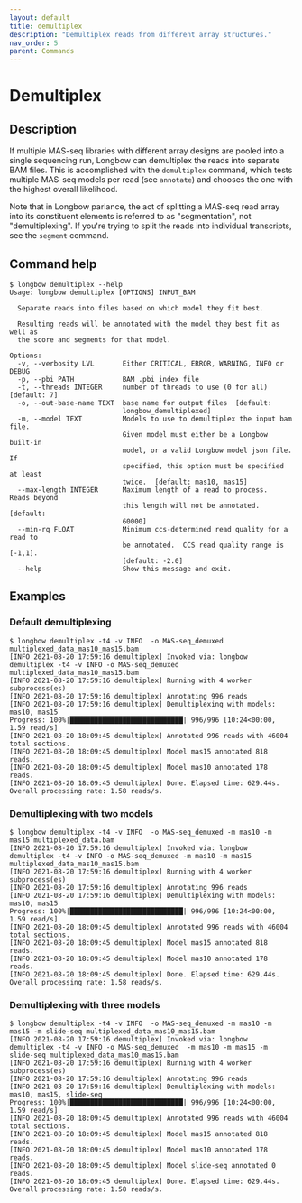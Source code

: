 ```yaml
---
layout: default
title: demultiplex
description: "Demultiplex reads from different array structures."
nav_order: 5
parent: Commands
---
```


# Demultiplex

## Description

If multiple MAS-seq libraries with different array designs are pooled into a single sequencing run, Longbow can demultiplex the reads into separate BAM files.  This is accomplished with the `demultiplex` command, which tests multiple MAS-seq models per read (see `annotate`) and chooses the one with the highest overall likelihood.

Note that in Longbow parlance, the act of splitting a MAS-seq read array into its constituent elements is referred to as "segmentation", not "demultiplexing". If you're trying to split the reads into individual transcripts, see the `segment` command.

## Command help

```shell
$ longbow demultiplex --help
Usage: longbow demultiplex [OPTIONS] INPUT_BAM

  Separate reads into files based on which model they fit best.

  Resulting reads will be annotated with the model they best fit as well as
  the score and segments for that model.

Options:
  -v, --verbosity LVL       Either CRITICAL, ERROR, WARNING, INFO or DEBUG
  -p, --pbi PATH            BAM .pbi index file
  -t, --threads INTEGER     number of threads to use (0 for all)  [default: 7]
  -o, --out-base-name TEXT  base name for output files  [default:
                            longbow_demultiplexed]
  -m, --model TEXT          Models to use to demultiplex the input bam file.
                            Given model must either be a Longbow built-in
                            model, or a valid Longbow model json file.  If
                            specified, this option must be specified at least
                            twice.  [default: mas10, mas15]
  --max-length INTEGER      Maximum length of a read to process.  Reads beyond
                            this length will not be annotated.  [default:
                            60000]
  --min-rq FLOAT            Minimum ccs-determined read quality for a read to
                            be annotated.  CCS read quality range is [-1,1].
                            [default: -2.0]
  --help                    Show this message and exit.
```

## Examples

### Default demultiplexing
```shell
$ longbow demultiplex -t4 -v INFO  -o MAS-seq_demuxed multiplexed_data_mas10_mas15.bam
[INFO 2021-08-20 17:59:16 demultiplex] Invoked via: longbow demultiplex -t4 -v INFO -o MAS-seq_demuxed multiplexed_data_mas10_mas15.bam
[INFO 2021-08-20 17:59:16 demultiplex] Running with 4 worker subprocess(es)
[INFO 2021-08-20 17:59:16 demultiplex] Annotating 996 reads
[INFO 2021-08-20 17:59:16 demultiplex] Demultiplexing with models: mas10, mas15
Progress: 100%|████████████████████████████| 996/996 [10:24<00:00,  1.59 read/s]
[INFO 2021-08-20 18:09:45 demultiplex] Annotated 996 reads with 46004 total sections.
[INFO 2021-08-20 18:09:45 demultiplex] Model mas15 annotated 818 reads.
[INFO 2021-08-20 18:09:45 demultiplex] Model mas10 annotated 178 reads.
[INFO 2021-08-20 18:09:45 demultiplex] Done. Elapsed time: 629.44s. Overall processing rate: 1.58 reads/s.
```

### Demultiplexing with two models
```shell
$ longbow demultiplex -t4 -v INFO  -o MAS-seq_demuxed -m mas10 -m mas15 multiplexed_data.bam
[INFO 2021-08-20 17:59:16 demultiplex] Invoked via: longbow demultiplex -t4 -v INFO -o MAS-seq_demuxed -m mas10 -m mas15 multiplexed_data_mas10_mas15.bam
[INFO 2021-08-20 17:59:16 demultiplex] Running with 4 worker subprocess(es)
[INFO 2021-08-20 17:59:16 demultiplex] Annotating 996 reads
[INFO 2021-08-20 17:59:16 demultiplex] Demultiplexing with models: mas10, mas15
Progress: 100%|████████████████████████████| 996/996 [10:24<00:00,  1.59 read/s]
[INFO 2021-08-20 18:09:45 demultiplex] Annotated 996 reads with 46004 total sections.
[INFO 2021-08-20 18:09:45 demultiplex] Model mas15 annotated 818 reads.
[INFO 2021-08-20 18:09:45 demultiplex] Model mas10 annotated 178 reads.
[INFO 2021-08-20 18:09:45 demultiplex] Done. Elapsed time: 629.44s. Overall processing rate: 1.58 reads/s.
```

### Demultiplexing with three models
```shell
$ longbow demultiplex -t4 -v INFO  -o MAS-seq_demuxed -m mas10 -m mas15 -m slide-seq multiplexed_data_mas10_mas15.bam
[INFO 2021-08-20 17:59:16 demultiplex] Invoked via: longbow demultiplex -t4 -v INFO -o MAS-seq_demuxed  -m mas10 -m mas15 -m slide-seq multiplexed_data_mas10_mas15.bam
[INFO 2021-08-20 17:59:16 demultiplex] Running with 4 worker subprocess(es)
[INFO 2021-08-20 17:59:16 demultiplex] Annotating 996 reads
[INFO 2021-08-20 17:59:16 demultiplex] Demultiplexing with models: mas10, mas15, slide-seq
Progress: 100%|████████████████████████████| 996/996 [10:24<00:00,  1.59 read/s]
[INFO 2021-08-20 18:09:45 demultiplex] Annotated 996 reads with 46004 total sections.
[INFO 2021-08-20 18:09:45 demultiplex] Model mas15 annotated 818 reads.
[INFO 2021-08-20 18:09:45 demultiplex] Model mas10 annotated 178 reads.
[INFO 2021-08-20 18:09:45 demultiplex] Model slide-seq annotated 0 reads.
[INFO 2021-08-20 18:09:45 demultiplex] Done. Elapsed time: 629.44s. Overall processing rate: 1.58 reads/s.
```
